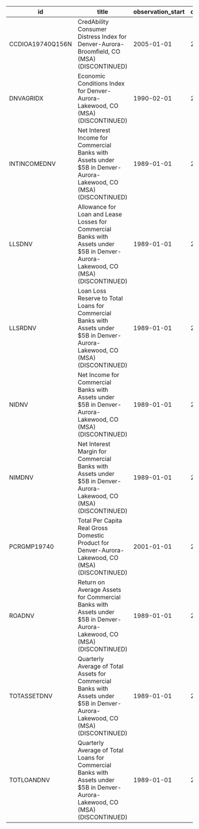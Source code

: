 | id               | title                                                                                                                             | observation_start   | observation_end   |
|------------------|-----------------------------------------------------------------------------------------------------------------------------------|---------------------|-------------------|
| CCDIOA19740Q156N | CredAbility Consumer Distress Index for Denver-Aurora-Broomfield, CO (MSA) (DISCONTINUED)                                         | 2005-01-01          | 2013-01-01        |
| DNVAGRIDX        | Economic Conditions Index for Denver-Aurora-Lakewood, CO (MSA) (DISCONTINUED)                                                     | 1990-02-01          | 2019-12-01        |
| INTINCOMEDNV     | Net Interest Income for Commercial Banks with Assets under $5B in Denver-Aurora-Lakewood, CO (MSA) (DISCONTINUED)                 | 1989-01-01          | 2020-07-01        |
| LLSDNV           | Allowance for Loan and Lease Losses for Commercial Banks with Assets under $5B in Denver-Aurora-Lakewood, CO (MSA) (DISCONTINUED) | 1989-01-01          | 2020-07-01        |
| LLSRDNV          | Loan Loss Reserve to Total Loans for Commercial Banks with Assets under $5B in Denver-Aurora-Lakewood, CO (MSA) (DISCONTINUED)    | 1989-01-01          | 2020-07-01        |
| NIDNV            | Net Income for Commercial Banks with Assets under $5B in Denver-Aurora-Lakewood, CO (MSA) (DISCONTINUED)                          | 1989-01-01          | 2020-07-01        |
| NIMDNV           | Net Interest Margin for Commercial Banks with Assets under $5B in Denver-Aurora-Lakewood, CO (MSA) (DISCONTINUED)                 | 1989-01-01          | 2020-07-01        |
| PCRGMP19740      | Total Per Capita Real Gross Domestic Product for Denver-Aurora-Lakewood, CO (MSA) (DISCONTINUED)                                  | 2001-01-01          | 2017-01-01        |
| ROADNV           | Return on Average Assets for Commercial Banks with Assets under $5B in Denver-Aurora-Lakewood, CO (MSA) (DISCONTINUED)            | 1989-01-01          | 2020-07-01        |
| TOTASSETDNV      | Quarterly Average of Total Assets for Commercial Banks with Assets under $5B in Denver-Aurora-Lakewood, CO (MSA) (DISCONTINUED)   | 1989-01-01          | 2020-07-01        |
| TOTLOANDNV       | Quarterly Average of Total Loans for Commercial Banks with Assets under $5B in Denver-Aurora-Lakewood, CO (MSA) (DISCONTINUED)    | 1989-01-01          | 2020-07-01        |